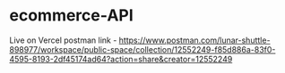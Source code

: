 # ecommerce-API
Live on Vercel
postman link - https://www.postman.com/lunar-shuttle-898977/workspace/public-space/collection/12552249-f85d886a-83f0-4595-8193-2df45174ad64?action=share&creator=12552249
